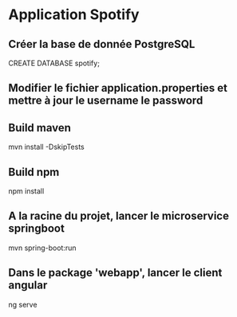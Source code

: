 # Application Spotify

## Créer la base de donnée PostgreSQL
CREATE DATABASE spotify;

## Modifier le fichier application.properties et mettre à jour le username le password

## Build maven 
mvn install -DskipTests

## Build npm
npm install

## A la racine du projet, lancer le microservice springboot
mvn spring-boot:run

## Dans le package 'webapp', lancer le client angular
ng serve
